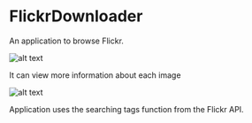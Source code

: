 # FlickrDownloader
An application to browse Flickr.

![alt text](https://i.gyazo.com/c1e7ebebf591b7ca66f1f911361239a1.png)

It can view more information about each image

![alt text](https://i.gyazo.com/a9d511d916994e6fee676a2d188f8c30.png)

Application uses the searching tags function from the Flickr API.
